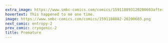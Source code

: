 ```yaml
---
extra_image: https://www.smbc-comics.com/comics/159118893120200603after.png
hovertext: This happened to me one time.
image: https://www.smbc-comics.com/comics/1591188882-20200603.png
next_comic: entropy-2
prev_comic: cryogenic-2
title: Premature
---
```


